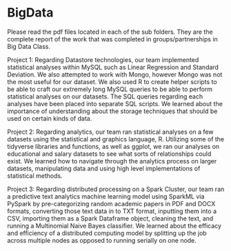 # BigData

Please read the pdf files located in each of the sub folders. They are the complete report of the work that was completed in groups/partnerships in Big Data Class.

Project 1: Regarding Datastore technologies, our team implemented statistical analyses within MySQL such as Linear Regression and Standard Deviation. We also attempted to work with Mongo, however Mongo was not the most useful for our dataset. We also used R to create helper scripts to be able to craft our extremely long MySQL queries to be able to perform statistical analyses on our datasets. The SQL queries regarding each analyses have been placed into separate SQL scripts. We learned about the importance of understanding about the storage techniques that should be used on certain kinds of data.

Project 2: Regarding analytics, our team ran statistical analyses on a few datasets using the statistical and graphics language, R. Utilizing some of the tidyverse libraries and functions, as well as ggplot, we ran our analyses on educational and salary datasets to see what sorts of relationships could exist. We learned how to navigate through the analytics process on larger datasets, manipulating data and using high level implementations of statistical methods. 

Project 3: Regarding distributed processing on a Spark Cluster, our team ran a predictive text analytics machine learning model using SparkML via PySpark by pre-categorizing random academic papers in PDF and DOCX formats, converting those text data in to TXT format, inputting them into a CSV, importing them as a Spark Dataframe object, cleaning the text, and running a Multinomial Naive Bayes classifier. We learned about the efficacy and efficiency of a distributed computing model by splitting up the job across multiple nodes as opposed to running serially on one node.
